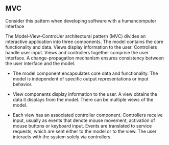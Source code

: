 MVC
---

Consider this pattern when developing software with a humancomputer
interface

The Model-View-ControUer architectural pattern (MVC) divides an
interactive application into three components. The model contains
the core functionality and data. Views display information to the user.
Controllers handle user input. Views and controllers together
comprise the user interface. A change-propagatlon mechanism
ensures consistency between the user interface and the model.


- The model component encapsulates core data and functionality.
The model is independent of specific output representations or
input behavior.

- View components display information to the user. A view obtains
the data it displays from the model. There can be multiple views of
the model.

- Each view has an associated controIler component. Controllers
receive input, usually as events that denote mouse movement, activation
of mouse buttons or keyboard input. Events are translated
to service requests, which are sent either to the model or to the
view. The user interacts with the system solely via controllers.

